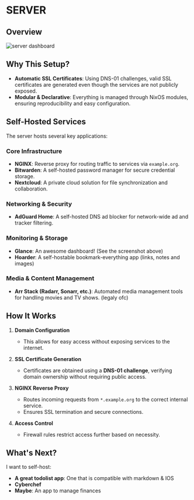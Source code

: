 # SERVER

## Overview  


![server dashboard](../.github/assets/server_dashboard.png)

## **Why This Setup?**  

- **Automatic SSL Certificates**: Using DNS-01 challenges, valid SSL certificates are generated even though the services are not publicly exposed.  
- **Modular & Declarative**: Everything is managed through NixOS modules, ensuring reproducibility and easy configuration.  

## **Self-Hosted Services**  

The server hosts several key applications:  

### **Core Infrastructure**  

- **NGINX**: Reverse proxy for routing traffic to services via `example.org`.  
- **Bitwarden**: A self-hosted password manager for secure credential storage.  
- **Nextcloud**: A private cloud solution for file synchronization and collaboration.  

### **Networking & Security**  

- **AdGuard Home**: A self-hosted DNS ad blocker for network-wide ad and tracker filtering.  

### **Monitoring & Storage**  

- **Glance**: An awesome dashboard! (See the screenshot above)
- **Hoarder**: A self-hostable bookmark-everything app (links, notes and images)

### **Media & Content Management**  

- **Arr Stack (Radarr, Sonarr, etc.)**: Automated media management tools for handling movies and TV shows. (legaly ofc)

## **How It Works**  

1. **Domain Configuration**  
   - This allows for easy access without exposing services to the internet.  

2. **SSL Certificate Generation**  
   - Certificates are obtained using a **DNS-01 challenge**, verifying domain ownership without requiring public access.

3. **NGINX Reverse Proxy**  
   - Routes incoming requests from `*.example.org` to the correct internal service.  
   - Ensures SSL termination and secure connections.  

4. **Access Control**  
   - Firewall rules restrict access further based on necessity.

## What's Next?

I want to self-host:

- **A great todolist app**: One that is compatible with markdown & IOS
- **Cyberchef**
- **Maybe**: An app to manage finances
